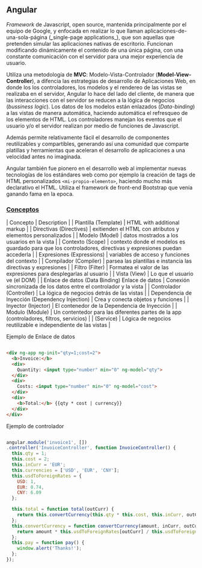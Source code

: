 ## Angular

_Framework_ de Javascript, open source, mantenida principalmente por el equipo de Google, y enfocada en realizar lo que llaman aplicaciones-de-una-sola-página (̣_single-page applications_), que son aquellas que pretenden simular las aplicaciones nativas de escritorio. Funcionan modificando dinámicamente el contenido de una única página, con una constante comunicación con el servidor para una mejor experiencia de usuario.

 Utiliza una metodología de **MVC**: Modelo-Vista-Controlador (__Model-View-Controller__), a difencia las estrategias de desarrollo de Aplicaciones Web, en donde los los controladores, los modelos y el rendereo de las vistas se realizaba en el servidor, Angular lo hace del lado del cliente, de manera que las interacciones con el servidor se reducen a la lógica de negocios (_bussiness logic_). Los datos de los modelos están enlazados (_Data-binding_) a las vistas de manera automática, haciendo automática el refresqueo de los elementos de HTML. Los controladores manejan los eventos que el usuario y/o el servidor realizan por medio de funciones de Javascript.

 Además permite relativamente fácil el desarrollo de componentes reutilizables y compartibles, generando así una comunidad que comparte platillas y herramientas que aceleran el desarrollo de aplicaciones a una velocidad antes no imaginada.

 Angular también fue pionero en el desarrollo web al implementar nuevas tecnologías de los estándares web como por ejemplo la creación de tags de HTML personalizados `<mi-propio-elemento>`, haciendo mucho más declarativo el HTML. Utiliza el framework de front-end Bootstrap que venía ganando fama en la epoca.

 ### [Conceptos](https://docs.angularjs.org/guide/concepts)

| Concepto |	Description |
| Plantilla (Template) | HTML with additional markup |
| Directivas (Directives) | exitienden el HTML con atributos y elementos personalizados |
| Modelo (Model) | 	datos mostrados a los usuarios en la vista |
| Contexto (Scope) | 	contexto donde el modelos es guardado para que los controladores, directivas y expresiones puedan accederla |
| Expresiones (Expressions) | variables de acceso y funciones del contexto |
| Compilador (Compiler) | parsea las plantillas e instancia las directivas y expresiones |
| Filtro (Filter) | 	Formatea el valor de las expresiones para desplegarlas al usuario |
| Vista (View) | Lo que el usuario ve (el DOM) |
| Enlace de datos (Data Binding) Enlace de datos | Conexión sincronizada de los datos entre el controlador y la vista |
| Controlador (Controller) | La lógica de negocios detrás de las vistas |
| Dependencia de Inyección (Dependency Injection) | Crea y conecta objetos y funciones |
| Inyector (Injector) | El contenedor de la Dependencia de Inyección |
| Modulo (Module) | Un contentedor para las diferentes partes de la app (controladores, filtros, servicios) |
| (Service) | Lógica de negocios reutilizable e independiente de las vistas |

Ejemplo de Enlace de datos
``` html

<div ng-app ng-init="qty=1;cost=2">
  <b>Invoice:</b>
  <div>
    Quantity: <input type="number" min="0" ng-model="qty">
  </div>
  <div>
    Costs: <input type="number" min="0" ng-model="cost">
  </div>
  <div>
    <b>Total:</b> {{qty * cost | currency}}
  </div>
</div>

```

Ejemplo de controlador
``` js

angular.module('invoice1', [])
.controller('InvoiceController', function InvoiceController() {
  this.qty = 1;
  this.cost = 2;
  this.inCurr = 'EUR';
  this.currencies = ['USD', 'EUR', 'CNY'];
  this.usdToForeignRates = {
    USD: 1,
    EUR: 0.74,
    CNY: 6.09
  };

  this.total = function total(outCurr) {
    return this.convertCurrency(this.qty * this.cost, this.inCurr, outCurr);
  };
  this.convertCurrency = function convertCurrency(amount, inCurr, outCurr) {
    return amount * this.usdToForeignRates[outCurr] / this.usdToForeignRates[inCurr];
  };
  this.pay = function pay() {
    window.alert('Thanks!');
  };
});

```

